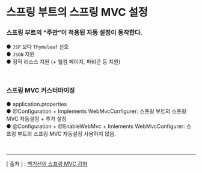 스프링 부트의 스프링 MVC 설정
===

### 스프링 부트의 “주관”이 적용된 자동 설정이 동작한다.
● `JSP` 보다 `Thymeleaf` 선호  
● `JSON` 지원  
● 정적 리소스 지원 (+ 웰컴 페이지, 파비콘 등 지원)  

<br/>

### 스프링 MVC 커스터마이징
● application.properties   
● @Configuration + Implements WebMvcConfigurer: 스프링 부트의 스프링 MVC 자동설정 + 추가 설정  
● @Configuration + @EnableWebMvc + Imlements WebMvcConfigurer: 스프링 부트의 스프링 MVC 자동설정 사용하지 않음.  

<br/>

---
[ 출처 ] : [백기선의 스프링 MVC 강좌](https://www.inflearn.com/course/%EC%9B%B9-mvc#)   
